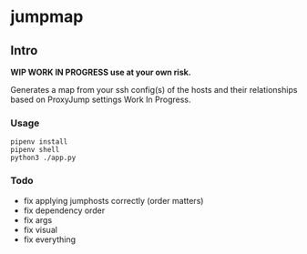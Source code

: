 # jumpmap

## Intro
**WIP WORK IN PROGRESS use at your own risk.**


Generates a map from your ssh config(s) of the hosts and their relationships based on ProxyJump settings
Work In Progress.


### Usage
```shell
pipenv install
pipenv shell
python3 ./app.py
```
### Todo
  - fix applying jumphosts correctly (order matters)
  - fix dependency order
  - fix args
  - fix visual
  - fix everything
